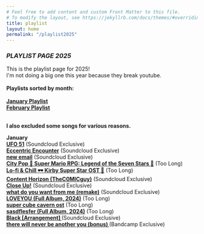 ```yaml
---
# Feel free to add content and custom Front Matter to this file.
# To modify the layout, see https://jekyllrb.com/docs/themes/#overriding-theme-defaults
title: playlist
layout: home
permalink: "/playlist2025"
---
```





### *PLAYLIST PAGE 2025*
<div class="changelater">
    This is the playlist page for 2025!<br>
    I'm not doing a big one this year because they break youtube. 
      
     
  </div>
   <br>
 <b>Playlists sorted by month:</b><br>
<br> <a href="https://youtube.com/playlist?list=PLAKmuGFhUrBV8dmC2ZQjBjxqHcCwUzeeu&si=UgXOC8e3m85oRMA5"><b>January Playlist</b><a></a> 
<br> <a href="https://youtube.com/playlist?list=PLAKmuGFhUrBXlK1ZxnrxP750Htf3HkH1D&si=6xRnKjdIiOqH15kA"><b>February Playlist</b><a></a> 
<br>
<br>

<b>I also excluded some songs for various reasons.</b>
      <br>

**January**
<br> <a href="https://soundcloud.com/pngsequence/ufo-51?si=f9a14e5b714b4af3a3b4680090c77951&utm_source=clipboard&utm_medium=text&utm_campaign=social_sharing"><b>UFO 51</b><a></a> (Soundcloud Exclusive)
<br> <a href="https://soundcloud.com/fatherplaystation/eccentric-encounter"><b>Eccentric Encounter</b><a></a> (Soundcloud Exclusive)
<br> <a href="https://soundcloud.com/tenbysounds/new-email?si=12cbd20cd14941f2815c5d727a185075&utm_source=clipboard&utm_medium=text&utm_campaign=social_sharing"><b>new email</b><a></a> (Soundcloud Exclusive)
<br> <a href="https://www.youtube.com/watch?v=wP_aSHR1zGE"><b>City Pop 🎷 Super Mario RPG: Legend of the Seven Stars 🍄</b><a></a> (Too Long)
<br> <a href="https://www.youtube.com/watch?v=cQP6plEHuhA"><b>Lo-fi & Chill 🕶 Kirby Super Star OST 🌴</b><a></a> (Too Long)
<br> <a href="https://soundcloud.com/jomart-bokon/content-horizon-thec0micguy?si=b1058f3521254ee7b5287c3354846752&utm_source=clipboard&utm_medium=text&utm_campaign=social_sharing"><b>Content Horizon (TheC0MICguy)</b><a></a> (Soundcloud Exclusive)
<br> <a href="https://soundcloud.com/usretold/close-up"><b>Close Up!</b><a></a> (Soundcloud Exclusive)
<br> <a href="https://soundcloud.com/basketxm/what-do-you-want-from-me-remake?si=d1eb046a0b664661a28c65931d7b2e5c&utm_source=clipboard&utm_medium=text&utm_campaign=social_sharing"><b>what do you want from me (remake)</b><a></a> (Soundcloud Exclusive)
<br> <a href="https://www.youtube.com/watch?v=8nf6SGYMDV0&t=94s"><b>LOVEYOU (Full Album, 2024)</b><a></a> (Too Long)
<br> <a href="https://www.youtube.com/watch?v=OtPkO7r3Wj0&t=1078s"><b>super cube cavern ost</b><a></a> (Too Long)
<br> <a href="https://www.youtube.com/watch?v=iFCV_J8uD_8"><b>sasdflesfer (Full Album, 2024)</b><a></a> (Too Long)
<br> <a href="https://soundcloud.com/juneegbertgirlie/black-arrangement?si=b88eafe96c8a4f05b70a69c129091cfb&utm_source=clipboard&utm_medium=text&utm_campaign=social_sharing"><b>Black [Arrangement] </b><a></a> (Soundcloud Exclusive)
<br> <a href="https://rrthiel.bandcamp.com/track/there-will-never-be-another-you-bonus"><b>there will never be another you (bonus) </b><a></a> (Bandcamp Exclusive)
  <br> <br><br>
